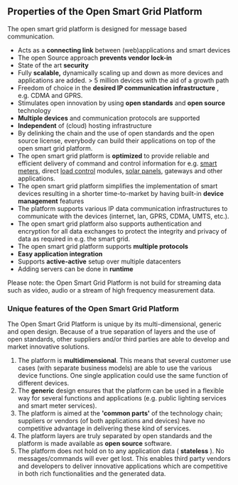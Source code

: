 ## Properties of the Open Smart Grid Platform

The open smart grid platform is designed for message based communication.
- Acts as a **connecting link** between (web)applications and smart devices
- The open Source approach **prevents vendor lock-in** 
- State of the art **security** 
- Fully **scalable,** dynamically scaling up and down as more devices and applications are added.  > 5 million devices with the aid of a growth path
- Freedom of choice in the **desired IP communication infrastructure** , e.g. CDMA and GPRS.
- Stimulates open innovation by using **open standards** and **open source** technology
- **Multiple devices** and communication protocols are supported
- **Independent** of (cloud) hosting infrastructure
- By delinking the chain and the use of open standards and the open source license, everybody can build their applications on top of the open smart grid platform.
- The open smart grid platform is **optimized** to provide reliable and efficient delivery of command and control information for e.g. [smart meters](http://en.wikipedia.org/wiki/Smart_meter), direct [load control](http://en.wikipedia.org/wiki/Load_control) modules, [solar panels](http://en.wikipedia.org/wiki/Solar_panels), gateways and other applications.
- The open smart grid platform simplifies the implementation of smart devices resulting in a shorter time-to-market by having built-in **device management** features
- The platform supports various IP data communication infrastructures to communicate with the devices (internet, lan, GPRS, CDMA, UMTS, etc.).
- The open smart grid platform also supports authentication and encryption for all data exchanges to protect the integrity and privacy of data as required in e.g. the smart grid.
- The open smart grid platform supports **multiple protocols**
- **Easy application integration**
- Supports **active-active** setup over multiple datacenters
- Adding servers can be done in **runtime**
 
Please note: the Open Smart Grid Platform is not build for streaming data such as video, audio or a stream of high frequency measurement data.

### Unique features of the Open Smart Grid Platform

The Open Smart Grid Platform is unique by its multi-dimensional, generic and open design. Because of a true separation of layers and the use of open standards, other suppliers and/or third parties are able to develop and market innovative solutions.

1. The platform is **multidimensional**. This means that several customer use cases (with separate business models) are able to use the various device functions. One single application could use the same function of different devices. 
2. The **generic** design ensures that the platform can be used in a flexible way for several functions and applications (e.g. public lighting services and smart meter services).
3. The platform is aimed at the **'common parts'** of the technology chain; suppliers or vendors (of both applications and devices) have no competitive advantage in delivering these kind of services.
4. The platform layers are truly separated by open standards and the platform is made available as **open source** software.
5. The  platform does not hold on to any application data ( **stateless** ). No messages/commands will ever get lost.
This enables third party vendors and developers to deliver innovative applications which are competitive in both rich functionalities and the generated data.

